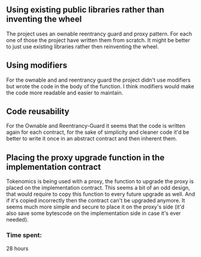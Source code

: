 ## Using existing public libraries rather than inventing the wheel
The project uses an ownable reentrancy guard and proxy pattern.
For each one of those the project have written them from scratch.
It might be better to just use existing libraries rather then reinventing the wheel.

## Using modifiers
For the ownable and and reentrancy guard the project didn't use modifiers but wrote the code in the body of the function.
I think modifiers would make the code more readable and easier to maintain.

## Code reusability
For the Ownable and Reentrancy-Guard it seems that the code is written again for each contract, for the sake of simplicity and cleaner code it'd be better to write it once in an abstract contract and then inherent them.

## Placing the proxy upgrade function in the implementation contract
Tokenomics is being used with a proxy, the function to upgrade the proxy is placed on the implementation contract.
This seems a bit of an odd design, that would require to copy this function to every future upgrade as well.
And if it's copied incorrectly then the contract can't be upgraded anymore.
It seems much more simple and secure to place it on the proxy's side (it'd also save some bytescode on the implementation side in case it's ever needed).


### Time spent:
28 hours